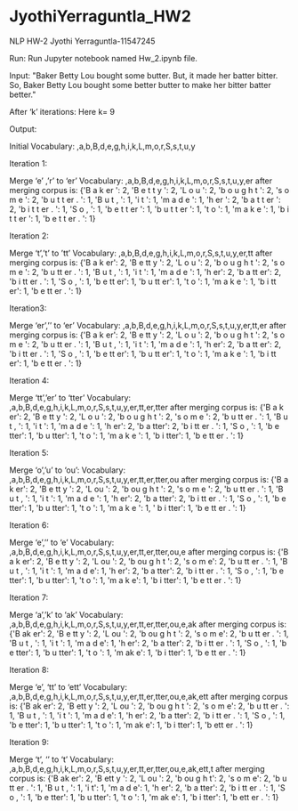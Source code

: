 # JyothiYerraguntla_HW2

NLP HW-2
Jyothi Yerraguntla-11547245

Run: Run Jupyter notebook named Hw_2.ipynb file.

Input: "Baker Betty Lou bought some butter. But, it made her batter bitter. So, Baker Betty Lou bought some better butter to make her bitter batter better."

After ‘k’ iterations: Here k= 9

Output:

Initial Vocabulary: </w>,a,b,B,d,e,g,h,i,k,L,m,o,r,S,s,t,u,y

Iteration 1:

Merge ‘e’ ,’r’ to ‘er’
Vocabulary: </w>,a,b,B,d,e,g,h,i,k,L,m,o,r,S,s,t,u,y,er
after merging corpus is: {'B a k er </w>': 2, 
'B e t t y </w>': 2, 
'L o u </w>': 2, 
'b o u g h t </w>': 2, 
's o m e </w>': 2, 
'b u t t er . </w>': 1,
'B u t , </w>': 1,
'i t </w>': 1, 
'm a d e </w>': 1,
'h er </w>': 2,
'b a t t er </w>': 2, 
'b i t t er . </w>': 1,
'S o , </w>': 1, 
'b e t t er </w>': 1,
'b u t t er </w>': 1, 
't o </w>': 1, 
'm a k e </w>': 1, 
'b i t t er </w>': 1, 
'b e t t er . </w>': 1}

Iteration 2:

Merge ‘t’,’t’ to ’tt’
Vocabulary: </w>,a,b,B,d,e,g,h,i,k,L,m,o,r,S,s,t,u,y,er,tt
after merging corpus is: {'B a k er</w>': 2, 
'B e tt y </w>': 2, 
'L o u </w>': 2, 
'b o u g h t </w>': 2, 
's o m e </w>': 2, 
'b u tt er . </w>': 1, 
'B u t , </w>': 1, 
'i t </w>': 1, 
'm a d e </w>': 1, 
'h er</w>': 2, 
'b a tt er</w>': 2, 
'b i tt er . </w>': 1, 
'S o , </w>': 1, 
'b e tt er</w>': 1, 
'b u tt er</w>': 1, 
't o </w>': 1, 
'm a k e </w>': 1, 
'b i tt er</w>': 1, 
'b e tt er . </w>': 1}

Iteration3:

Merge ‘er’,’</w>’ to ‘er</w>’
Vocabulary: </w>,a,b,B,d,e,g,h,i,k,L,m,o,r,S,s,t,u,y,er,tt,er</w>
after merging corpus is: 
{'B a k er</w>': 2, 
'B e tt y </w>': 2, 
'L o u </w>': 2, 
'b o u g h t </w>': 2, 
's o m e </w>': 2, 
'b u tt er . </w>': 1, 
'B u t , </w>': 1, 
'i t </w>': 1, 
'm a d e </w>': 1, 
'h er</w>': 2, 
'b a tt er</w>': 2, 
'b i tt er . </w>': 1, 
'S o , </w>': 1, 
'b e tt er</w>': 1, 
'b u tt er</w>': 1, 
't o </w>': 1, 
'm a k e </w>': 1, 
'b i tt er</w>': 1, 
'b e tt er . </w>': 1}

Iteration 4:

Merge ‘tt’,’er</w>’ to ‘tter</w>’
Vocabulary: </w>,a,b,B,d,e,g,h,i,k,L,m,o,r,S,s,t,u,y,er,tt,er</w>,tter</w>
after merging corpus is: {'B a k er</w>': 2, 
'B e tt y </w>': 2, 
'L o u </w>': 2, 
'b o u g h t </w>': 2, 
's o m e </w>': 2, 
'b u tt er . </w>': 1, 
'B u t , </w>': 1, 
'i t </w>': 1, 
'm a d e </w>': 1, 
'h er</w>': 2, 
'b a tter</w>': 2, 
'b i tt er . </w>': 1, 
'S o , </w>': 1, 
'b e tter</w>': 1, 
'b u tter</w>': 1, 
't o </w>': 1, 
'm a k e </w>': 1, 
'b i tter</w>': 1, 
'b e tt er . </w>': 1}

Iteration 5:

Merge ‘o’,’u’ to ‘ou’:
Vocabulary: </w>,a,b,B,d,e,g,h,i,k,L,m,o,r,S,s,t,u,y,er,tt,er</w>,tter</w>,ou
after merging corpus is: {'B a k er</w>': 2, 
'B e tt y </w>': 2, 
'L ou </w>': 2, 
'b ou g h t </w>': 2, 
's o m e </w>': 2, 
'b u tt er . </w>': 1, 
'B u t , </w>': 1, 
'i t </w>': 1, 
'm a d e </w>': 1, 
'h er</w>': 2, 
'b a tter</w>': 2, 
'b i tt er . </w>': 1, 
'S o , </w>': 1, 
'b e tter</w>': 1, 
'b u tter</w>': 1, 
't o </w>': 1, 
'm a k e </w>': 1, '
b i tter</w>': 1, 
'b e tt er . </w>': 1}


Iteration 6:

Merge ‘e’,’</w>’ to ‘e</w>’
Vocabulary: </w>,a,b,B,d,e,g,h,i,k,L,m,o,r,S,s,t,u,y,er,tt,er</w>,tter</w>,ou,e</w>
after merging corpus is: {'B a k er</w>': 2, 
'B e tt y </w>': 2, 
'L ou </w>': 2, 
'b ou g h t </w>': 2, 
's o m e</w>': 2, 
'b u tt er . </w>': 1, 
'B u t , </w>': 1, 
'i t </w>': 1, 
'm a d e</w>': 1, 
'h er</w>': 2, 
'b a tter</w>': 2, 
'b i tt er . </w>': 1, 
'S o , </w>': 1, 
'b e tter</w>': 1, 
'b u tter</w>': 1, 
't o </w>': 1, 
'm a k e</w>': 1, 
'b i tter</w>': 1, 
'b e tt er . </w>': 1}


Iteration 7:

Merge ‘a’,’k’ to ‘ak’
Vocabulary: </w>,a,b,B,d,e,g,h,i,k,L,m,o,r,S,s,t,u,y,er,tt,er</w>,tter</w>,ou,e</w>,ak
after merging corpus is: {'B ak er</w>': 2, 
'B e tt y </w>': 2, 
'L ou </w>': 2, 
'b ou g h t </w>': 2, 
's o m e</w>': 2, 
'b u tt er . </w>': 1, 
'B u t , </w>': 1, 
'i t </w>': 1, 
'm a d e</w>': 1, 
'h er</w>': 2, 
'b a tter</w>': 2, 
'b i tt er . </w>': 1, 
'S o , </w>': 1, 
'b e tter</w>': 1, 
'b u tter</w>': 1, 
't o </w>': 1, 
'm ak e</w>': 1, 
'b i tter</w>': 1, 
'b e tt er . </w>': 1}


Iteration 8:

Merge ‘e’, ‘tt’ to ‘ett’
Vocabulary: </w>,a,b,B,d,e,g,h,i,k,L,m,o,r,S,s,t,u,y,er,tt,er</w>,tter</w>,ou,e</w>,ak,ett
after merging corpus is: {'B ak er</w>': 2, 
'B ett y </w>': 2, 
'L ou </w>': 2, 
'b ou g h t </w>': 2, 
's o m e</w>': 2, 
'b u tt er . </w>': 1, 
'B u t , </w>': 1, 
'i t </w>': 1, 
'm a d e</w>': 1, 
'h er</w>': 2, 
'b a tter</w>': 2, 
'b i tt er . </w>': 1, 
'S o , </w>': 1, 
'b e tter</w>': 1, 
'b u tter</w>': 1, 
't o </w>': 1, 
'm ak e</w>': 1, 
'b i tter</w>': 1, 
'b ett er . </w>': 1}


Iteration 9:

Merge ‘t’, ‘</w>’ to ‘t</w>’
Vocabulary: </w>,a,b,B,d,e,g,h,i,k,L,m,o,r,S,s,t,u,y,er,tt,er</w>,tter</w>,ou,e</w>,ak,ett,t</w>
after merging corpus is: {'B ak er</w>': 2, 
'B ett y </w>': 2, 
'L ou </w>': 2, 
'b ou g h t</w>': 2, 
's o m e</w>': 2, 
'b u tt er . </w>': 1, 
'B u t , </w>': 1, 
'i t</w>': 1, 
'm a d e</w>': 1, 
'h er</w>': 2, 
'b a tter</w>': 2, 
'b i tt er . </w>': 1, 
'S o , </w>': 1, 
'b e tter</w>': 1, 
'b u tter</w>': 1, 
't o </w>': 1, 
'm ak e</w>': 1, 
'b i tter</w>': 1, 
'b ett er . </w>': 1}


